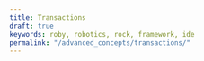 ```yaml
---
title: Transactions
draft: true
keywords: roby, robotics, rock, framework, ide
permalink: "/advanced_concepts/transactions/"
---
```

